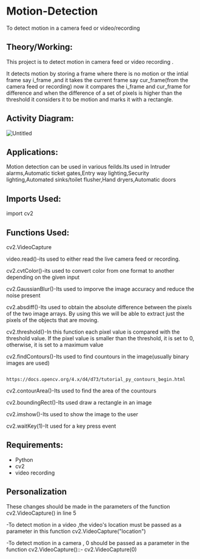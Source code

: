 # Motion-Detection
To detect motion in a camera feed or video/recording
## Theory/Working:
This project is to detect motion in camera feed or video recording .

It detects motion by storing a frame where there is no motion or the intial frame say i_frame ,and it takes the current frame say cur_frame(from the camera feed or
recording) now it compares the i_frame and cur_frame for difference and when the difference of a set of pixels is higher than the threshold it considers it to be motion and marks it with a rectangle.

## Activity Diagram:

![Untitled](https://user-images.githubusercontent.com/82216452/182594428-98da61dd-d37e-4518-b598-0b1ed5e3cd19.jpg)


## Applications:

Motion detection can be used in various feilds.Its used in Intruder alarms,Automatic ticket gates,Entry way lighting,Security lighting,Automated sinks/toilet
flusher,Hand dryers,Automatic doors

## Imports Used:

import cv2

## Functions Used:

cv2.VideoCapture

video.read()-its used to either read the live camera feed or recording.

cv2.cvtColor()-its used to convert color from one format to another depending on the given input

cv2.GaussianBlur()-Its used to imporve the image accuracy and reduce  the noise present

cv2.absdiff()-Its used to obtain the absolute difference between the pixels of the two image arrays. By using this we will be able to extract just the pixels of the objects that are moving.

cv2.threshold()-In this function each pixel value is compared with the threshold value. If the pixel value is smaller than the threshold, it is set to 0, otherwise, it is set to a maximum value

cv2.findContours()-Its used to find countours in the image(usually binary images are used)
  
                    https://docs.opencv.org/4.x/d4/d73/tutorial_py_contours_begin.html  

cv2.contourArea()-Its used to find the area of the countours

cv2.boundingRect()-Its used draw a rectangle in an image

cv2.imshow()-Its used to show the image to the user   

cv2.waitKey(1)-It used for a key press event 

## Requirements:
- Python
- cv2
- video recording

## Personalization

These changes should be made in the parameters of the function cv2.VideoCapture() in line 5

-To detect motion in a video ,the video's location must be passed as a parameter in this function cv2.VideoCapture("location")  

-To detect motion in a camera , 0 should be passed as a  parameter in the function cv2.VideoCapture()::-  cv2.VideoCapture(0)




